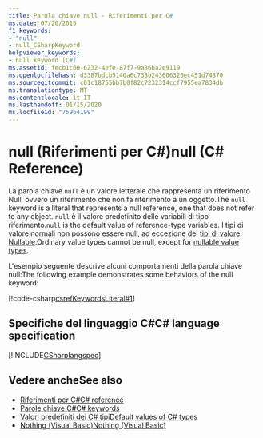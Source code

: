 ```yaml
---
title: Parola chiave null - Riferimenti per C#
ms.date: 07/20/2015
f1_keywords:
- "null"
- null_CSharpKeyword
helpviewer_keywords:
- null keyword [C#]
ms.assetid: fecb1c60-6232-4efe-87f7-9a86ba2e9119
ms.openlocfilehash: d3387bdcb5140a6c738b243606326ec451d74870
ms.sourcegitcommit: c01c18755bb7b0f82c7232314ccf7955ea7834db
ms.translationtype: MT
ms.contentlocale: it-IT
ms.lasthandoff: 01/15/2020
ms.locfileid: "75964199"
---
```

# <a name="null-c-reference"></a><span data-ttu-id="a7e08-102">null (Riferimenti per C#)</span><span class="sxs-lookup"><span data-stu-id="a7e08-102">null (C# Reference)</span></span>

<span data-ttu-id="a7e08-103">La parola chiave `null` è un valore letterale che rappresenta un riferimento Null, ovvero un riferimento che non fa riferimento a un oggetto.</span><span class="sxs-lookup"><span data-stu-id="a7e08-103">The `null` keyword is a literal that represents a null reference, one that does not refer to any object.</span></span> <span data-ttu-id="a7e08-104">`null` è il valore predefinito delle variabili di tipo riferimento.</span><span class="sxs-lookup"><span data-stu-id="a7e08-104">`null` is the default value of reference-type variables.</span></span> <span data-ttu-id="a7e08-105">I tipi di valore normali non possono essere null, ad eccezione dei [tipi di valore Nullable](../builtin-types/nullable-value-types.md).</span><span class="sxs-lookup"><span data-stu-id="a7e08-105">Ordinary value types cannot be null, except for [nullable value types](../builtin-types/nullable-value-types.md).</span></span>

<span data-ttu-id="a7e08-106">L'esempio seguente descrive alcuni comportamenti della parola chiave null:</span><span class="sxs-lookup"><span data-stu-id="a7e08-106">The following example demonstrates some behaviors of the null keyword:</span></span>

[!code-csharp[csrefKeywordsLiteral#1](~/samples/snippets/csharp/VS_Snippets_VBCSharp/csrefKeywordsLiteral/CS/csrefKeywordsLiteral.cs#1)]

## <a name="c-language-specification"></a><span data-ttu-id="a7e08-107">Specifiche del linguaggio C#</span><span class="sxs-lookup"><span data-stu-id="a7e08-107">C# language specification</span></span>

[!INCLUDE[CSharplangspec](~/includes/csharplangspec-md.md)]

## <a name="see-also"></a><span data-ttu-id="a7e08-108">Vedere anche</span><span class="sxs-lookup"><span data-stu-id="a7e08-108">See also</span></span>

- [<span data-ttu-id="a7e08-109">Riferimenti per C#</span><span class="sxs-lookup"><span data-stu-id="a7e08-109">C# reference</span></span>](../index.md)
- [<span data-ttu-id="a7e08-110">Parole chiave C#</span><span class="sxs-lookup"><span data-stu-id="a7e08-110">C# keywords</span></span>](index.md)
- [<span data-ttu-id="a7e08-111">Valori predefiniti dei C# tipi</span><span class="sxs-lookup"><span data-stu-id="a7e08-111">Default values of C# types</span></span>](../builtin-types/default-values.md)
- [<span data-ttu-id="a7e08-112">Nothing (Visual Basic)</span><span class="sxs-lookup"><span data-stu-id="a7e08-112">Nothing (Visual Basic)</span></span>](../../../visual-basic/language-reference/nothing.md)
